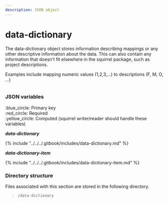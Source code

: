 ```yaml
---
description: JSON object
---
```


# data-dictionary

The data-dictionary object stores information describing mappings or any other descriptive information about the data. This can also contain any information that doesn't fit elsewhere in the squirrel package, such as project descriptions.

Examples include mapping numeric values (1,2,3,...) to descriptions (F, M, O, ...)

<figure><img src="https://mermaid.ink/img/pako:eNptksFqwzAMhl8leBRcaEYZ2cWDnrbLGBust5GLGiuN18Q2trM1lL777KRO26w5xL-sT5Jl-UAKxZEwsjWgq-TtM5eJ_4xSjr6uP957NU_TFQcHNPzmT2fE72sodrBFelqnXqGxFhItHdWEwL1GIxqUztILPaFC4ZSLwgklwXR0Ys8HuN9NV1ujWg0S6s4KS3sriWbMe0Jtu_nGwpeOIvqjHRjXcuE7OK03CLWxaH4gHMbSS-MGK6Tzbt9iD19ZIz0UCqX9dYTK_fLfPfY47W42G0LS-zAgA40tRR1mFOQZGmcSuHAj1qG2w-X2MqJjVtfVmIxk4rPW7K4s8XG5XPiDGbXDlIOtwBjo2EM8cIy6GNl17BDK7rIsO-n0V3BXsUzvyYI0aBoQ3D_TQ0iZE1dhgzlhXnIsoa1dTnJ59GirfSF84cIpQ1gJtcUFgdapdScLwpxpMULPAvyrb0bKv5kvpaJ9_AP3KBDt?type=png" alt=""><figcaption></figcaption></figure>

### JSON variables

:blue\_circle: Primary key\
:red\_circle: Required\
:yellow\_circle: Computed (squirrel writer/reader should handle these variables)

_**data-dictionary**_

{% include "../../../.gitbook/includes/data-dictionary.md" %}

_**data-dictionary-item**_

{% include "../../../.gitbook/includes/data-dictionary-item.md" %}

### Directory structure

Files associated with this section are stored in the following directory.

> `/data-dictionary`
